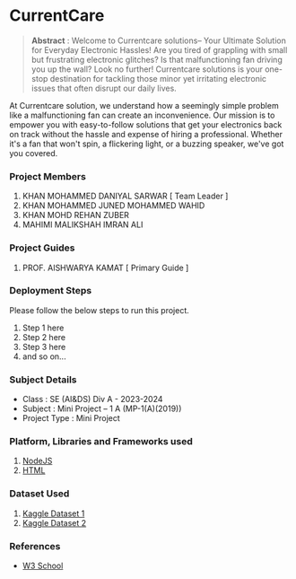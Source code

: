 # CurrentCare

> **Abstract** : Welcome to Currentcare solutions– Your Ultimate Solution for Everyday Electronic Hassles!
Are you tired of grappling
 with small but frustrating electronic glitches? Is that malfunctioning fan driving you up the wall? Look no further! Currentcare solutions is your one-stop destination for tackling those minor yet irritating electronic issues that often disrupt our daily lives.

At Currentcare solution, we understand how a seemingly simple problem like a malfunctioning fan can create an inconvenience. Our mission is to empower you with easy-to-follow solutions that get your electronics back on track without the hassle and expense of hiring a professional. Whether it's a fan that won't spin, a flickering light, or a buzzing speaker, we've got you covered.

### Project Members
1. KHAN MOHAMMED DANIYAL SARWAR  [ Team Leader ] 
2. KHAN MOHAMMED JUNED MOHAMMED WAHID 
3. KHAN MOHD REHAN ZUBER 
4. MAHIMI MALIKSHAH IMRAN ALI 

### Project Guides
1. PROF. AISHWARYA KAMAT  [ Primary Guide ] 

### Deployment Steps
Please follow the below steps to run this project.
1. Step 1 here
2. Step 2 here
3. Step 3 here
3. and so on...

### Subject Details
- Class : SE (AI&DS) Div A - 2023-2024
- Subject : Mini Project – 1 A (MP-1(A)(2019))
- Project Type : Mini Project

### Platform, Libraries and Frameworks used
1. [NodeJS](https://nodejs.org)
2. [HTML](https://www.w3schools.com/html/)


### Dataset Used
1. [Kaggle Dataset 1](https://kaggle.com/dataset1)
2. [Kaggle Dataset 2](https://kaggle.com/dataset2)

### References
- [W3 School](https://www.w3schools.com/html/)